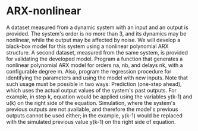 # ARX-nonlinear

A dataset measured from a dynamic system with an input and an output is provided. The system's order is no more than 3, and its dynamics may be nonlinear, while the output may be affected by noise. We will develop a black-box model for this system using a nonlinear polynomial ARX structure. A second dataset, measured from the same system, is provided for validating the developed model. Program a function that generates a nonlinear polynomial ARX model for orders na, nb, and delays nk, with a configurable degree m. Also, program the regression procedure for identifying the parameters and using the model with new inputs. Note that such usage must be possible in two ways:
Prediction (one-step ahead), which uses the actual output values of the system's past outputs. For example, in step k, equation would be applied using the variables y(k-1) and u(k) on the right side of the equation.
Simulation, where the system's previous outputs are not available, and therefore the model's previous outputs cannot be used either; in the example, y(k-1) would be replaced with the simulated previous value y(k-1) on the right side of equation.
